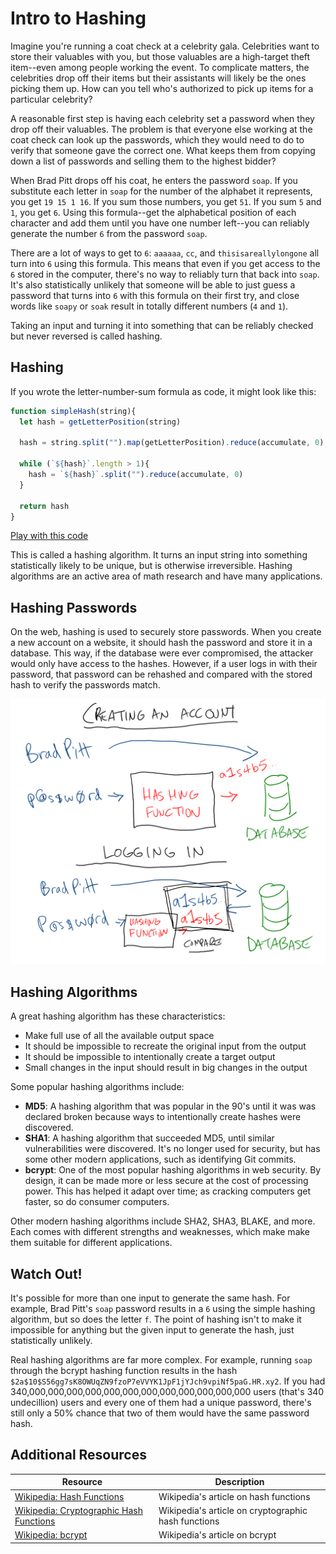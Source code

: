 # Intro to Hashing

Imagine you're running a coat check at a celebrity gala. Celebrities want to store their valuables with you, but those valuables are a high-target theft item--even among people working the event. To complicate matters, the celebrities drop off their items but their assistants will likely be the ones picking them up. How can you tell who's authorized to pick up items for a particular celebrity?

A reasonable first step is having each celebrity set a password when they drop off their valuables. The problem is that everyone else working at the coat check can look up the passwords, which they would need to do to verify that someone gave the correct one. What keeps them from copying down a list of passwords and selling them to the highest bidder?

When Brad Pitt drops off his coat, he enters the password `soap`. If you substitute each letter in `soap` for the number of the alphabet it represents, you get `19 15 1 16`. If you sum those numbers, you get `51`. If you sum `5` and `1`, you get `6`. Using this formula--get the alphabetical position of each character and add them until you have one number left--you can reliably generate the number `6` from the password `soap`.

There are a lot of ways to get to `6`: `aaaaaa`, `cc`, and `thisisareallylongone` all turn into `6` using this formula. This means that even if you get access to the `6` stored in the computer, there's no way to reliably turn that back into `soap`. It's also statistically unlikely that someone will be able to just guess a password that turns into `6` with this formula on their first try, and close words like `soapy` or `soak` result in totally different numbers (`4` and `1`).

Taking an input and turning it into something that can be reliably checked but never reversed is called hashing.

## Hashing

If you wrote the letter-number-sum formula as code, it might look like this:

```js
function simpleHash(string){
  let hash = getLetterPosition(string)

  hash = string.split("").map(getLetterPosition).reduce(accumulate, 0)

  while (`${hash}`.length > 1){
    hash = `${hash}`.split("").reduce(accumulate, 0)
  }

  return hash
}
```

[Play with this code](https://codesandbox.io/s/hungry-margulis-27msn?file=/index.js)

This is called a hashing algorithm. It turns an input string into something statistically likely to be unique, but is otherwise irreversible. Hashing algorithms are an active area of math research and have many applications.

## Hashing Passwords

On the web, hashing is used to securely store passwords. When you create a new account on a website, it should hash the password and store it in a database. This way, if the database were ever compromised, the attacker would only have access to the hashes. However, if a user logs in with their password, that password can be rehashed and compared with the stored hash to verify the passwords match.

![Diagram of logging in with a password and comparing it to a hashed password](assets/logging-in.png)

## Hashing Algorithms

A great hashing algorithm has these characteristics:

* Make full use of all the available output space
* It should be impossible to recreate the original input from the output
* It should be impossible to intentionally create a target output
* Small changes in the input should result in big changes in the output

Some popular hashing algorithms include:

* **MD5**: A hashing algorithm that was popular in the 90's until it was was declared broken because ways to intentionally create hashes were discovered.
* **SHA1**: A hashing algorithm that succeeded MD5, until similar vulnerabilities were discovered. It's no longer used for security, but has some other modern applications, such as identifying Git commits.
* **bcrypt**: One of the most popular hashing algorithms in web security. By design, it can be made more or less secure at the cost of processing power. This has helped it adapt over time; as cracking computers get faster, so do consumer computers.

Other modern hashing algorithms include SHA2, SHA3, BLAKE, and more. Each comes with different strengths and weaknesses, which make make them suitable for different applications.

## Watch Out!

It's possible for more than one input to generate the same hash. For example, Brad Pitt's `soap` password results in a `6` using the simple hashing algorithm, but so does the letter `f`. The point of hashing isn't to make it impossible for anything but the given input to generate the hash, just statistically unlikely.

Real hashing algorithms are far more complex. For example, running `soap` through the bcrypt hashing function results in the hash `$2a$10$S56gg7sK8OWUqZN9fzoP7eVVYK1JpF1jYJch9vpiNf5paG.HR.xy2`. If you had 340,000,000,000,000,000,000,000,000,000,000,000,000 users (that's 340 undecillion) users and every one of them had a unique password, there's still only a 50% chance that two of them would have the same password hash.

## Additional Resources

| Resource | Description |
| --- | --- |
| [Wikipedia: Hash Functions](https://en.wikipedia.org/wiki/Hash_function) | Wikipedia's article on hash functions |
| [Wikipedia: Cryptographic Hash Functions](https://en.wikipedia.org/wiki/Cryptographic_hash_function) | Wikipedia's article on cryptographic hash functions |
| [Wikipedia: bcrypt](https://en.wikipedia.org/wiki/Bcrypt) | Wikipedia's article on bcrypt |
